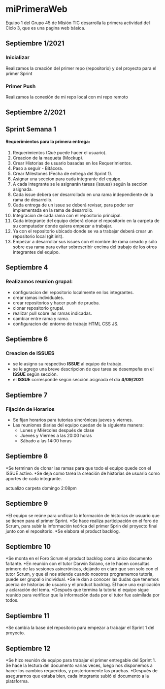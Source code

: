 # miPrimeraWeb
Equipo 1 del Grupo 45 de Misión TIC desarrolla la primera actividad del Ciclo 3, que es una pagina web básica.

## Septiembre 1/2021

### Inicializar

Realizamos la creación del primer repo (repositorio) y del proyecto para el primer Sprint

### Primer Push

Realizamos la conexión de mi repo local con mi repo remoto

## Septiembre 2/2021

## Sprint Semana 1

#### Requerimientos para la primera entrega:

1. Requerimientos (Qué puede hacer el usuario).
2. Creacion de la maqueta (Mockup).
3. Crear Historias de usuario basadas en los Requerimientos. 
4. Paso a seguir - Bitácora.
5. Crear Milestones (Fecha de entrega del Sprint 1).
6. Asignar una seccion para cada integrante del equipo.
7. A cada integrante se le asignarán tareas (issues) según la seccion asignada.
8. Cada issue deberá ser desarrollado en una rama independiente de la rama de desarrollo.
9. Cada entrega de un issue se deberá revisar, para poder ser implementada en la rama de desarrollo.
10. Integracion de cada rama con el repositorio principal.
11. Cada integrante del equipo deberá clonar el repositorio en la carpeta de su computador donde quiera empezar a trabajar.
12. Ya con el repositorio ubicado donde se va a trabajar deberá crear un repositorio local (git init).
13. Empezar a desarrollar sus issues con el nombre de rama creado y sólo sobre esa rama para evitar sobrescribir encima del trabajo de los otros integrantes del equipo.

## Septiembre 4

### Realizamos reunion grupal:

- configuracion del repositorio localmente en los integrantes.
- crear ramas individuales.
- crear repositorios y hacer push de prueba.
- clonar repositorio grupal.
- realizar pull sobre las ramas indicadas.
- cambiar entre rama y rama.
- configuracion del entorno de trabajo HTML CSS JS.




## Septiembre 6

### Creacion de ISSUES

- se le asigno su respectivo **ISSUE** al equipo de trabajo.
- se le agrego una breve descripcion de que tarea se desempeña en el **ISSUE** según sección.
- el **ISSUE** corresponde según sección asignada el dia **4/09/2021**


## Septiembre 7

### Fijación de Horarios

* Se fijan horarios para tutorias sincrónicas jueves y viernes.
* Las reuniones diarias del equipo quedan de la siguiente manera:
    - Lunes y Miércoles después de clase
    - Jueves y Viernes a las 20:00 horas
    - Sábado a las 14:00 horas


## Septiembre 8

*Se terminan de clonar las ramas para que todo el equipo quede con el ISSUE activo.
*Se deja como tarea la creación de historias de usuario como aportes de cada integrante.

actualizo carpeta domingo 2:08pm

## Septiembre 9

*El equipo se reúne para unificar la información de historias de usuario que se tienen para el primer Sprint.
*Se hace realiza participación en el foro de Scrum, para subir la información teórica del primer Sprin del proyecto final junto con el repositorio.
*Se elabora el product backlog.

## Septiembre 10

*Se monta en el Foro Scrum el product backlog como único documento faltante.
*En reunión con el tutor Darwin Solano, se le hacen consultas primero de las sesiones asincrónicas, dejándo en claro que son solo con el tutor Scrum, y que él nos atiende cuando nosotros programemos tutoría, puede ser grupal o individual.
*Se le dan a conocer las dudas que tenemos acerca de historias de usuario y el product backlog. Él hace una explicación y aclaración del tema.
*Después que termina la tutoría el equipo sigue reunido para verificar que la información dada por el tutor fue asimilada por todos.

## Septiembre 11

*Se cambia la base del repositorio para empezar a trabajar el Sprint 1 del proyecto.

## Septiembre 12

*Se hizo reunión de equipo para trabajar el primer entregable del Sprint 1. Se hace la lectura del documento varias veces, luego nos disponemos a hacer los cambios requeridos, y posteriormente las pruebas.
*Después de asegurarnos que estaba bien, cada integrante subió el documento a la plataforma.
